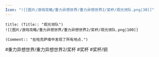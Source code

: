 ```yaml
---
Icon: "![[图片/游戏攻略/重力异想世界/重力异想世界2/奖杯/观光领队.png|30]]"
---
```

```ad-common-bronze-trophy
title: (Title:: "观光领队")
![[图片/游戏攻略/重力异想世界/重力异想世界2/奖杯/观光领队.png|100]]

(Comment:: "在哈克萨维中发现了所有地点.")
```

#重力异想世界/重力异想世界2/奖杯 #奖杯 #奖杯/铜

